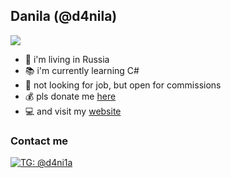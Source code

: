 ## Danila (@d4nila)
![](background.svg)

- 📍 i'm living in Russia
- 📚 i'm currently learning C#
- 💼 not looking for job, but open for commissions
- 💰 pls donate me [here](https://www.donationalerts.com/r/btfspace)
- 💻 and visit my [website](https://biteof.space)
### Contact me
[![TG: @d4ni1a](https://img.shields.io/badge/Telegram---?logo=telegram&style=for-the-badge&color=blue)](//t.me/d4ni1a)
